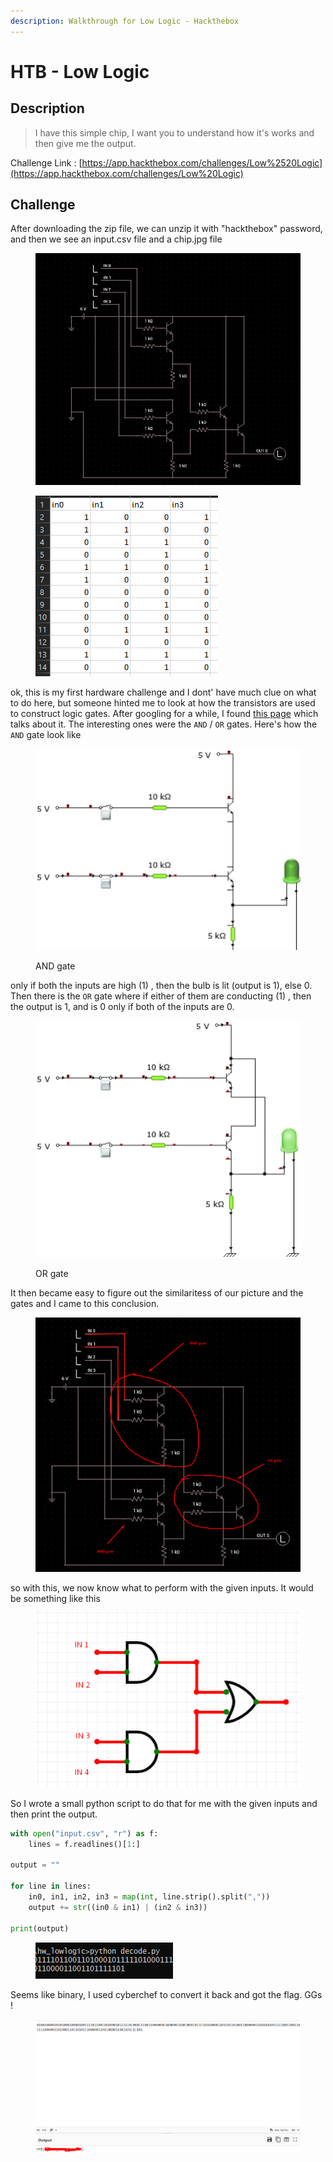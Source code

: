 ```yaml
---
description: Walkthrough for Low Logic - Hackthebox
---
```


# HTB - Low Logic

## Description

> I have this simple chip, I want you to understand how it's works and then give me the output.

Challenge Link : [https://app.hackthebox.com/challenges/Low%2520Logic](https://app.hackthebox.com/challenges/Low%20Logic)

## Challenge

After downloading the zip file, we can unzip it with "hackthebox" password, and then we see an input.csv file and a chip.jpg file

<figure><img src="../.gitbook/assets/chip.jpg" alt=""><figcaption></figcaption></figure>

<figure><img src="../.gitbook/assets/image (5) (1) (1).png" alt=""><figcaption></figcaption></figure>

ok, this is my first hardware challenge and I dont' have much clue on what to do here, but someone hinted me to look at how the transistors are used to construct logic gates. After googling for a while, I found [this page](https://www.instructables.com/Logic-Gates-with-NPN-transistors/) which talks about it. The interesting ones were the `AND` / `OR` gates. Here's how the `AND` gate look like

<figure><img src="../.gitbook/assets/image (2) (1) (1) (1).png" alt=""><figcaption><p>AND gate</p></figcaption></figure>

only if both the inputs are high (1) , then the bulb is lit (output is 1), else 0. \
Then there is the `OR` gate where if either of them are conducting (1) , then the output is 1, and is 0 only if both of the inputs are 0.

<figure><img src="../.gitbook/assets/image (4) (1) (1) (1).png" alt=""><figcaption><p>OR gate</p></figcaption></figure>

It then became easy to figure out the similaritess of our picture and the gates and I came to this conclusion.

<figure><img src="../.gitbook/assets/image (1) (1) (1) (1).png" alt=""><figcaption></figcaption></figure>

so with this, we now know what to perform with the given inputs. It would be something like this&#x20;

<figure><img src="../.gitbook/assets/image (5) (1) (1) (1).png" alt=""><figcaption></figcaption></figure>

So I wrote a small python script to do that for me with the given inputs and then print the output.

```python
with open("input.csv", "r") as f:
    lines = f.readlines()[1:]

output = ""

for line in lines:
    in0, in1, in2, in3 = map(int, line.strip().split(","))
    output += str((in0 & in1) | (in2 & in3))

print(output)

```

<figure><img src="../.gitbook/assets/image (6) (1) (1).png" alt=""><figcaption></figcaption></figure>

Seems like binary, I used cyberchef to convert it back and got the flag. GGs !

<figure><img src="../.gitbook/assets/image (7) (1) (1).png" alt=""><figcaption></figcaption></figure>
